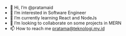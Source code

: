 - 👋 Hi, I’m @pratamaid
- 👀 I’m interested in Software Engineer
- 🌱 I’m currently learning React and NodeJs
- 💞️ I’m looking to collaborate on some projects in MERN
- 📫 How to reach me pratama@teknologi.my.id

<!---
pratamaid/pratamaid is a ✨ special ✨ repository because its `README.md` (this file) appears on your GitHub profile.
You can click the Preview link to take a look at your changes.
--->
